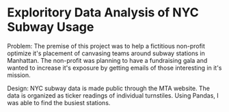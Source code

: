 # Exploritory Data Analysis of NYC Subway Usage

Problem: The premise of this project was to help a fictitious non-profit optimize it's placement of canvasing teams around subway stations in Manhattan. The non-profit was planning to have a fundraising gala and wanted to increase it's exposure by getting emails of those interesting in it's mission.   

Design: NYC subway data is made public through the MTA website. The data is organized as ticker readings of individual turnstiles. Using Pandas, I was able to find the busiest stations. 

